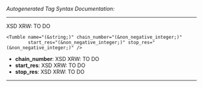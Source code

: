 _Autogenerated Tag Syntax Documentation:_

---
XSD XRW: TO DO

```
<Tumble name="(&string;)" chain_number="(&non_negative_integer;)"
        start_res="(&non_negative_integer;)" stop_res="(&non_negative_integer;)" />
```

-   **chain_number**: XSD XRW: TO DO
-   **start_res**: XSD XRW: TO DO
-   **stop_res**: XSD XRW: TO DO

---
